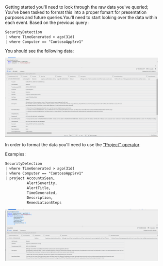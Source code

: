 Getting started you'll need to look through the raw data you've queried; You've been tasked to format this into a proper fomart for presentation purposes and future queries.You'll need to start looking over the data within each event.
Based on the previous query : 
~~~~
SecurityDetection
| where TimeGenerated > ago(31d) 
| where Computer == "ContosoAppSrv1"
~~~~

You should see the following data:

![Hint](Pictures/Hint_Data1.png)


In order to format the data you'll need to use the ["Project" operator](https://docs.microsoft.com/en-us/azure/kusto/query/projectoperator)

Examples:

~~~~
SecurityDetection
| where TimeGenerated > ago(31d) 
| where Computer == "ContosoAppSrv1"
| project AccountsSeen,
          AlertSeverity,
          AlertTitle,
          TimeGenerated,
          Description,
          RemediationSteps         

~~~~
![Hint](Pictures/Hint_Data2.png)
